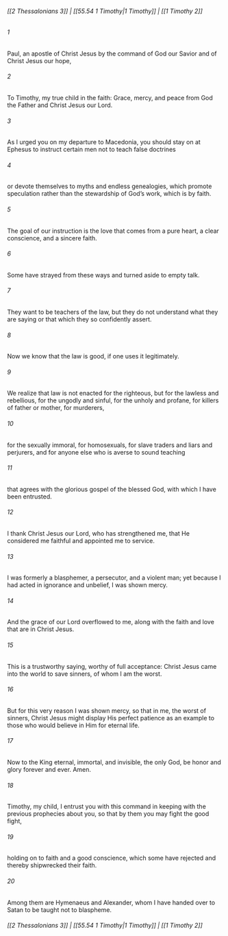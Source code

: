 
###### [[2 Thessalonians 3]] | [[55.54 1 Timothy|1 Timothy]] | [[1 Timothy 2]]

###### 1
Paul, an apostle of Christ Jesus by the command of God our Savior and of Christ Jesus our hope,
###### 2
To Timothy, my true child in the faith: Grace, mercy, and peace from God the Father and Christ Jesus our Lord.
###### 3
As I urged you on my departure to Macedonia, you should stay on at Ephesus to instruct certain men not to teach false doctrines
###### 4
or devote themselves to myths and endless genealogies, which promote speculation rather than the stewardship of God’s work, which is by faith.
###### 5
The goal of our instruction is the love that comes from a pure heart, a clear conscience, and a sincere faith.
###### 6
Some have strayed from these ways and turned aside to empty talk.
###### 7
They want to be teachers of the law, but they do not understand what they are saying or that which they so confidently assert.
###### 8
Now we know that the law is good, if one uses it legitimately.
###### 9
We realize that law is not enacted for the righteous, but for the lawless and rebellious, for the ungodly and sinful, for the unholy and profane, for killers of father or mother, for murderers,
###### 10
for the sexually immoral, for homosexuals, for slave traders and liars and perjurers, and for anyone else who is averse to sound teaching
###### 11
that agrees with the glorious gospel of the blessed God, with which I have been entrusted.
###### 12
I thank Christ Jesus our Lord, who has strengthened me, that He considered me faithful and appointed me to service.
###### 13
I was formerly a blasphemer, a persecutor, and a violent man; yet because I had acted in ignorance and unbelief, I was shown mercy.
###### 14
And the grace of our Lord overflowed to me, along with the faith and love that are in Christ Jesus.
###### 15
This is a trustworthy saying, worthy of full acceptance: Christ Jesus came into the world to save sinners, of whom I am the worst.
###### 16
But for this very reason I was shown mercy, so that in me, the worst of sinners, Christ Jesus might display His perfect patience as an example to those who would believe in Him for eternal life.
###### 17
Now to the King eternal, immortal, and invisible, the only God, be honor and glory forever and ever. Amen.
###### 18
Timothy, my child, I entrust you with this command in keeping with the previous prophecies about you, so that by them you may fight the good fight,
###### 19
holding on to faith and a good conscience, which some have rejected and thereby shipwrecked their faith.
###### 20
Among them are Hymenaeus and Alexander, whom I have handed over to Satan to be taught not to blaspheme.

###### [[2 Thessalonians 3]] | [[55.54 1 Timothy|1 Timothy]] | [[1 Timothy 2]]
